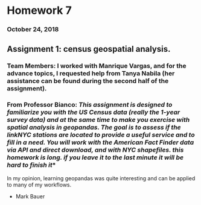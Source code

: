 # Homework 7
### October 24, 2018

## Assignment 1: census geospatial analysis.

### Team Members: I worked with Manrique Vargas, and for the advance topics, I requested help from Tanya Nabila (her assistance can be found during the second half of the assignment).

### From Professor Bianco: *This assignment is designed to familiarize you with the US Census data (really the 1-year survey data) and at the same time to make you exercise with spatial analysis in geopandas. The goal is to assess if the linkNYC stations are located to provide a useful service and to fill in a need. You will work with the American Fact Finder data via API and direct download, and with NYC shapefiles. this homework is long. if you leave it to the last minute it will be hard to finish it**

In my opinion, learning geopandas was quite interesting and can be applied to many of my workflows.

- Mark Bauer

